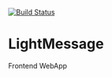 [![Build Status](https://travis-ci.org/ReneCode/LightMessage.svg?branch=master)](https://travis-ci.org/ReneCode/LightMessage)

# LightMessage

Frontend WebApp
